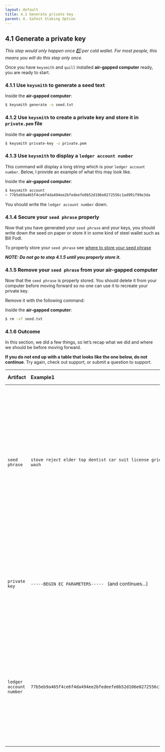 ```yaml
---
layout: default
title: 4.1 Generate private key
parent: 4. Safest Staking Option
---
```


## 4.1 Generate a **private key**

*This step would only happen once 1️⃣ per cold wallet. For most people, this means you will do this step only once.*

Once you have `keysmith` and `quill` installed **air-gapped computer** ready, you are ready to start.

### 4.1.1 Use `keysmith` to generate a seed text


Inside the **air-gapped computer**:
```bash
$ keysmith generate -o seed.txt
```

### 4.1.2 Use `keysmith` to create a private key and store it in `private.pem` file


Inside the **air-gapped computer**:

```bash
$ keysmith private-key -o private.pem
```

### 4.1.3 Use `keysmith` to display a `ledger account number`

This command will display a long string which is your `ledger account number`. Below, I provide an example of what this may look like.

Inside the **air-gapped computer**:

```bash
$ keysmith account
> 77b5eb9a465f4ce6f4da494ee2bfedeefe0b52d106e0272556c1ad991f99e3da 
```

You should write the `ledger account number` down.

### 4.1.4 Secure your `seed phrase` properly

Now that you have generated your `seed phrase` and your keys, you should write down the seed on paper or store it in some kind of steel wallet such as Bill Fodl.

To properly store your `seed phrase` see [where to store your seed phrase](../docs/safest-staking-option#1-where-to-store-your-seed-phrase)


***NOTE: Do not go to step 4.1.5 until you properly store it.***

### 4.1.5 Remove your `seed phrase` from your air-gapped computer

Now that the `seed phrase` is properly stored. You should delete it from your computer before moving forward so no one can use it to recreate your private key.  

Remove it with the following command:

Inside the **air-gapped computer**:

```bash
$ rm -vf seed.txt
```

### 4.1.6 Outcome

In this section, we did a few things, so let’s recap what we did and where we should be before moving forward.

**If you do not end up with a table that looks like the one below, do not continue**. Try again, check out support, or submit a question to support.

| Artifact | Example1 | Security| Final outcome|
| :------------- | :------------- | :------------- | :------------- |
| `seed phrase` | `stove reject elder top dentist car suit license grid uncle ape wash`| • If someone has this, they can take your tokens. <br /> • If you lose it, you can lose access to your ICP. <br /> • You can keep this if you want to be able to generate your private key again. | • You created this via `keysmith` in this section in 4.1.1  <br />• You will have properly stored in 4.1.4 <br />• You deleted this from your computer in 4.1.5|
| `private key` | ```-----BEGIN EC PARAMETERS----- ``` (and continues...) | • If someone has this, they can take your tokens. <br /> • If you lose it, you can recreate from seed phrase <br /> | • You created this via `keysmith` in this section in 4.1.2. |
| `ledger account number` | `77b5eb9a465f4ce6f4da494ee2bfedeefe0b52d106e0272556c1ad991f99e3da`| • If someone has this, they can view your token balance. <br /> • If you lose it, you can go through steps to get it back with your private key. | • You generate this in 4.1.3. This can be stored anywhere.


